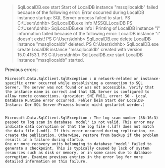 > SqlLocalDB.exe start
Start of LocalDB instance "mssqllocaldb" failed because of the following error:
Error occurred during LocalDB instance startup: SQL Server process failed to start.
PS C:\Users\dnhb> SqlLocalDB.exe info
MSSQLLocalDB
PS C:\Users\dnhb> SqlLocalDB.exe info i
Printing of LocalDB instance "i" information failed because of the following error:
LocalDB instance "i" doesn't exist!
PS C:\Users\dnhb> SqlLocalDB.exe delete
LocalDB instance "mssqllocaldb" deleted.
PS C:\Users\dnhb> SqlLocalDB.exe create
LocalDB instance "mssqllocaldb" created with version 15.0.4153.1.
PS C:\Users\dnhb> SqlLocalDB.exe start
LocalDB instance "mssqllocaldb" started.


Previous errors: 
```
Microsoft.Data.SqlClient.SqlException : A network-related or instance-specific error occurred while establishing a connection to SQL 
Server. The server was not found or was not accessible. Verify that the instance name is correct and that SQL Server is configured to allow remote connections. (provider: SNI_PN11, error: 50 - Local Database Runtime error occurred. Fehler beim Start der LocalDB-Instanz: Der SQL Server-Prozess konnte nicht gestartet werden.)


Microsoft.Data.SqlClient.SqlException : The log scan number (36:16:3) passed to log scan in database 'model' is not valid. This error may indicate data corruption or that the log file (.ldf) does not match the data file (.mdf). If this error occurred during replication, re-create the publication. Otherwise, restore from backup if the problem results in a failure during startup.
One or more recovery units belonging to database 'model' failed to generate a checkpoint. This is typically caused by lack of system resources such as disk or memory, or in some cases due to database corruption. Examine previous entries in the error log for more detailed information on this failure.



```
